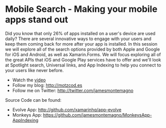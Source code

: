 # Mobile Search - Making your mobile apps stand out
Did you know that only 26% of apps installed on a user's device are used daily? There are several innovative ways to engage with your users and keep them coming back for more after your app is installed. In this session we will explore all of the search options provided by both Apple and Google for iOS and Android, as well as Xamarin.Forms. We will focus exploring all of the great APIs that iOS and Google Play services have to offer and we'll look at Spotlight search, Universal links, and App Indexing to help you connect to your users like never before.

* Watch the [video](https://www.youtube.com/watch?v=XGmB-ELJjL0)
* Follow my blog: http://motzcod.es
* Follow me on Twitter: http://twitter.com/jamesmontemagno

Source Code can be found: 
* Evolve App: http://github.com/xamarinhq/app-evolve
* Monkeys App: https://github.com/jamesmontemagno/MonkeysApp-AppIndexing

